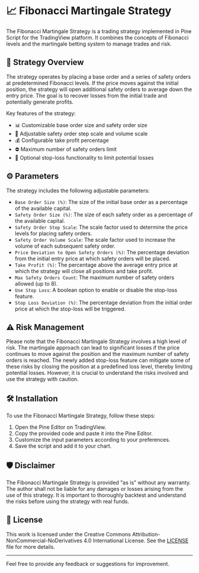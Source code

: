 # 📈 Fibonacci Martingale Strategy

The Fibonacci Martingale Strategy is a trading strategy implemented in Pine Script for the TradingView platform. It combines the concepts of Fibonacci levels and the martingale betting system to manage trades and risk.

## 📝 Strategy Overview

The strategy operates by placing a base order and a series of safety orders at predetermined Fibonacci levels. If the price moves against the initial position, the strategy will open additional safety orders to average down the entry price. The goal is to recover losses from the initial trade and potentially generate profits.

Key features of the strategy:

- 📊 Customizable base order size and safety order size
- 🔄 Adjustable safety order step scale and volume scale
- 💰 Configurable take profit percentage
- ⛔ Maximum number of safety orders limit
- 🛑 Optional stop-loss functionality to limit potential losses

## ⚙️ Parameters

The strategy includes the following adjustable parameters:

- `Base Order Size (%)`: The size of the initial base order as a percentage of the available capital.
- `Safety Order Size (%)`: The size of each safety order as a percentage of the available capital.
- `Safety Order Step Scale`: The scale factor used to determine the price levels for placing safety orders.
- `Safety Order Volume Scale`: The scale factor used to increase the volume of each subsequent safety order.
- `Price Deviation to Open Safety Orders (%)`: The percentage deviation from the initial entry price at which safety orders will be placed.
- `Take Profit (%)`: The percentage above the average entry price at which the strategy will close all positions and take profit.
- `Max Safety Orders Count`: The maximum number of safety orders allowed (up to 8).
- `Use Stop Loss`: A boolean option to enable or disable the stop-loss feature.
- `Stop Loss Deviation (%)`: The percentage deviation from the initial order price at which the stop-loss will be triggered.

## ⚠️ Risk Management

Please note that the Fibonacci Martingale Strategy involves a high level of risk. The martingale approach can lead to significant losses if the price continues to move against the position and the maximum number of safety orders is reached. The newly added stop-loss feature can mitigate some of these risks by closing the position at a predefined loss level, thereby limiting potential losses. However, it is crucial to understand the risks involved and use the strategy with caution.

## 🛠️ Installation

To use the Fibonacci Martingale Strategy, follow these steps:

1. Open the Pine Editor on TradingView.
2. Copy the provided code and paste it into the Pine Editor.
3. Customize the input parameters according to your preferences.
4. Save the script and add it to your chart.

## 🛡️ Disclaimer

The Fibonacci Martingale Strategy is provided "as is" without any warranty. The author shall not be liable for any damages or losses arising from the use of this strategy. It is important to thoroughly backtest and understand the risks before using the strategy with real funds.

## 📜 License

This work is licensed under the Creative Commons Attribution-NonCommercial-NoDerivatives 4.0 International License. See the [LICENSE](LICENSE) file for more details.

---

Feel free to provide any feedback or suggestions for improvement.
